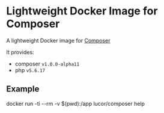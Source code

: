 # Lightweight Docker Image for Composer

A lightweight Docker image for [Composer](https://getcomposer.org/)

It provides:
  - composer `v1.0.0-alpha11`
  - php `v5.6.17`

## Example

  docker run -ti --rm -v $(pwd):/app lucor/composer help
